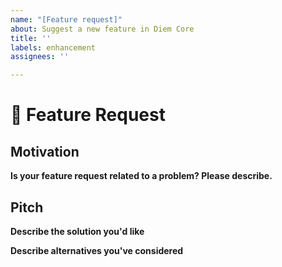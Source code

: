 ```yaml
---
name: "[Feature request]"
about: Suggest a new feature in Diem Core
title: ''
labels: enhancement
assignees: ''

---
```


# 🚀 Feature Request

<!-- A clear and concise description of the feature you are requesting -->

## Motivation

**Is your feature request related to a problem? Please describe.**
<!-- A clear and concise description of what the problem is. Ex. I'm always frustrated when [...] -->
<!-- Please link to any relevant issues or other PRs! -->

## Pitch

**Describe the solution you'd like**
<!-- A clear and concise description of what you want to happen. -->

**Describe alternatives you've considered**
<!-- A clear and concise description of any alternative solutions or features you've considered. -->
